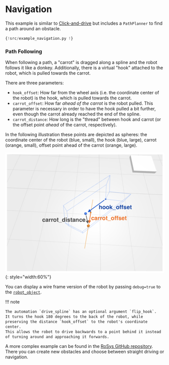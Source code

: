 # Navigation

This example is similar to [Click-and-drive](click-and-drive.md) but includes a `PathPlanner` to find a path around an obstacle.

```python
{!src/example_navigation.py !}
```

### Path Following

When following a path, a "carrot" is dragged along a spline and the robot follows it like a donkey.
Additionally, there is a virtual "hook" attached to the robot, which is pulled towards the carrot.

There are three parameters:

- `hook_offset`: How far from the wheel axis (i.e. the coordinate center of the robot) is the hook, which is pulled towards the carrot.
- `carrot_offset`: How far _ahead of the carrot_ is the robot pulled. This parameter is necessary in order to have the hook pulled a bit further, even though the carrot already reached the end of the spline.
- `carrot_distance`: How long is the "thread" between hook and carrot (or the offset point _ahead_ of the carrot, respectively).

In the following illustration these points are depicted as spheres: the coordinate center of the robot (blue, small), the hook (blue, large), carrot (orange, small), offset point ahead of the carrot (orange, large).

![Navigation Geometry](navigation_geometry.png){: style="width:60%"}

You can display a wire frame version of the robot by passing `debug=true` to the [`robot_object`](../../reference/rosys/driving/#rosys.driving.robot_object).

!!! note

    The automation `drive_spline` has an optional argument `flip_hook`.
    It turns the hook 180 degrees to the back of the robot, while preserving the distance `hook_offset` to the robot's coordinate center.
    This allows the robot to drive backwards to a point behind it instead of turning around and approaching it forwards.

A more complex example can be found in the [RoSys GitHub repository](https://github.com/zauberzeug/rosys/tree/main/examples/obstacles).
There you can create new obstacles and choose between straight driving or navigation.
